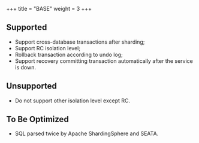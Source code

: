 +++
title = "BASE"
weight = 3
+++

## Supported

* Support cross-database transactions after sharding;
* Support RC isolation level;
* Rollback transaction according to undo log;
* Support recovery committing transaction automatically after the service is down.

## Unsupported

* Do not support other isolation level except RC.

## To Be Optimized

* SQL parsed twice by Apache ShardingSphere and SEATA.

